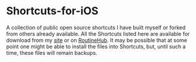# Shortcuts-for-iOS
A collection of public open source shortcuts I have built myself or forked from others already available. All the Shortcuts listed here are available for download from my [site](https://gagerandall.page/Shortcuts-iOS) or on [RoutineHub](https://routinehub.co/user/grandall95). It may be possible that at some point one might be able to install the files into Shortcuts, but, until such a time, these files will remain backups.